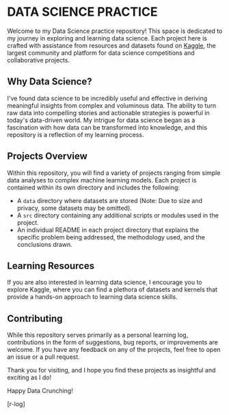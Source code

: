 # DATA SCIENCE PRACTICE

Welcome to my Data Science practice repository! This space is dedicated to my journey in exploring and learning data science. Each project here is crafted with assistance from resources and datasets found on [Kaggle](https://www.kaggle.com/), the largest community and platform for data science competitions and collaborative projects.

## Why Data Science?

I've found data science to be incredibly useful and effective in deriving meaningful insights from complex and voluminous data. The ability to turn raw data into compelling stories and actionable strategies is powerful in today's data-driven world. My intrigue for data science began as a fascination with how data can be transformed into knowledge, and this repository is a reflection of my learning process.

## Projects Overview

Within this repository, you will find a variety of projects ranging from simple data analyses to complex machine learning models. Each project is contained within its own directory and includes the following:

- A `data` directory where datasets are stored (Note: Due to size and privacy, some datasets may be omitted).
- A `src` directory containing any additional scripts or modules used in the project.
- An individual README in each project directory that explains the specific problem being addressed, the methodology used, and the conclusions drawn.

## Learning Resources

If you are also interested in learning data science, I encourage you to explore Kaggle, where you can find a plethora of datasets and kernels that provide a hands-on approach to learning data science skills.

## Contributing

While this repository serves primarily as a personal learning log, contributions in the form of suggestions, bug reports, or improvements are welcome. If you have any feedback on any of the projects, feel free to open an issue or a pull request.

Thank you for visiting, and I hope you find these projects as insightful and exciting as I do!

Happy Data Crunching!

[r-log]
